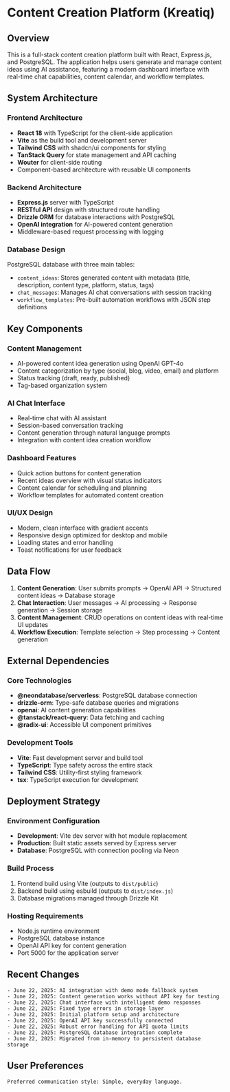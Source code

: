 # Content Creation Platform (Kreatiq)

## Overview

This is a full-stack content creation platform built with React, Express.js, and PostgreSQL. The application helps users generate and manage content ideas using AI assistance, featuring a modern dashboard interface with real-time chat capabilities, content calendar, and workflow templates.

## System Architecture

### Frontend Architecture
- **React 18** with TypeScript for the client-side application
- **Vite** as the build tool and development server
- **Tailwind CSS** with shadcn/ui components for styling
- **TanStack Query** for state management and API caching
- **Wouter** for client-side routing
- Component-based architecture with reusable UI components

### Backend Architecture
- **Express.js** server with TypeScript
- **RESTful API** design with structured route handling
- **Drizzle ORM** for database interactions with PostgreSQL
- **OpenAI integration** for AI-powered content generation
- Middleware-based request processing with logging

### Database Design
PostgreSQL database with three main tables:
- `content_ideas`: Stores generated content with metadata (title, description, content type, platform, status, tags)
- `chat_messages`: Manages AI chat conversations with session tracking
- `workflow_templates`: Pre-built automation workflows with JSON step definitions

## Key Components

### Content Management
- AI-powered content idea generation using OpenAI GPT-4o
- Content categorization by type (social, blog, video, email) and platform
- Status tracking (draft, ready, published)
- Tag-based organization system

### AI Chat Interface
- Real-time chat with AI assistant
- Session-based conversation tracking
- Content generation through natural language prompts
- Integration with content idea creation workflow

### Dashboard Features
- Quick action buttons for content generation
- Recent ideas overview with visual status indicators
- Content calendar for scheduling and planning
- Workflow templates for automated content creation

### UI/UX Design
- Modern, clean interface with gradient accents
- Responsive design optimized for desktop and mobile
- Loading states and error handling
- Toast notifications for user feedback

## Data Flow

1. **Content Generation**: User submits prompts → OpenAI API → Structured content ideas → Database storage
2. **Chat Interaction**: User messages → AI processing → Response generation → Session storage
3. **Content Management**: CRUD operations on content ideas with real-time UI updates
4. **Workflow Execution**: Template selection → Step processing → Content generation

## External Dependencies

### Core Technologies
- **@neondatabase/serverless**: PostgreSQL database connection
- **drizzle-orm**: Type-safe database queries and migrations
- **openai**: AI content generation capabilities
- **@tanstack/react-query**: Data fetching and caching
- **@radix-ui**: Accessible UI component primitives

### Development Tools
- **Vite**: Fast development server and build tool
- **TypeScript**: Type safety across the entire stack
- **Tailwind CSS**: Utility-first styling framework
- **tsx**: TypeScript execution for development

## Deployment Strategy

### Environment Configuration
- **Development**: Vite dev server with hot module replacement
- **Production**: Built static assets served by Express server
- **Database**: PostgreSQL with connection pooling via Neon

### Build Process
1. Frontend build using Vite (outputs to `dist/public`)
2. Backend build using esbuild (outputs to `dist/index.js`)
3. Database migrations managed through Drizzle Kit

### Hosting Requirements
- Node.js runtime environment
- PostgreSQL database instance
- OpenAI API key for content generation
- Port 5000 for the application server

## Recent Changes

```
- June 22, 2025: AI integration with demo mode fallback system
- June 22, 2025: Content generation works without API key for testing
- June 22, 2025: Chat interface with intelligent demo responses
- June 22, 2025: Fixed type errors in storage layer
- June 22, 2025: Initial platform setup and architecture
- June 22, 2025: OpenAI API key successfully connected
- June 22, 2025: Robust error handling for API quota limits
- June 22, 2025: PostgreSQL database integration complete
- June 22, 2025: Migrated from in-memory to persistent database storage
```

## User Preferences

```
Preferred communication style: Simple, everyday language.
```